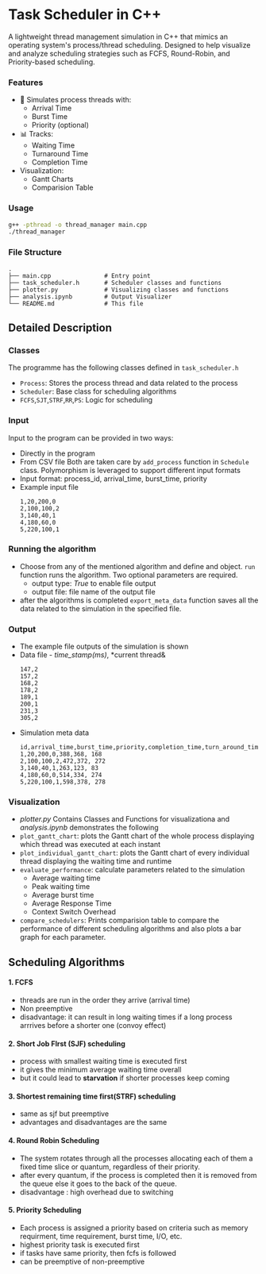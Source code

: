 # Task Scheduler in C++

A lightweight thread management simulation in C++ that mimics an operating system's process/thread scheduling. Designed to help visualize and analyze scheduling strategies such as FCFS, Round-Robin, and Priority-based scheduling.

### Features

- 🧵 Simulates process threads with:
  - Arrival Time
  - Burst Time
  - Priority (optional)
- 📊 Tracks:
  - Waiting Time
  - Turnaround Time
  - Completion Time
- Visualization:
  - Gantt Charts
  - Comparision Table

### Usage

```bash
g++ -pthread -o thread_manager main.cpp
./thread_manager
```
### File Structure
```
.  
├── main.cpp               # Entry point  
├── task_scheduler.h       # Scheduler classes and functions  
├── plotter.py             # Visualizing classes and functions  
├── analysis.ipynb         # Output Visualizer  
└── README.md              # This file  
```
  

## Detailed Description

### Classes
The programme has the following classes defined in `task_scheduler.h`
- `Process`: Stores the process thread and data related to the process
- `Scheduler`: Base class for scheduling algorithms
- `FCFS`,`SJT`,`STRF`,`RR`,`PS`: Logic for scheduling
  
### Input
Input to the program can be provided in two ways:
  - Directly in the program
  - From CSV file
Both are taken care by `add_process` function in `Schedule` class. Polymorphism is leveraged to support different input formats
- Input format: process_id, arrival_time, burst_time, priority
- Example input file
    ``` csv
    1,20,200,0
    2,100,100,2
    3,140,40,1
    4,180,60,0
    5,220,100,1
    ```
### Running the algorithm
- Choose from any of the mentioned algorithm and define and object. `run` function runs the algorithm. Two optional parameters are required.
  - output type: *True* to enable file output
  - output file: file name of the output file  
- after the algorithms is completed `export_meta_data` function saves all the data related to the simulation in the specified file.

### Output
- The example file outputs of the simulation is shown
- Data file - *time_stamp(ms)*, *current thread&
    ```
    147,2
    157,2
    168,2
    178,2
    189,1
    200,1
    231,3
    305,2
    ```
- Simulation meta data
    ```
    id,arrival_time,burst_time,priority,completion_time,turn_around_time,waiting_time
    1,20,200,0,388,368, 168
    2,100,100,2,472,372, 272
    3,140,40,1,263,123, 83
    4,180,60,0,514,334, 274
    5,220,100,1,598,378, 278
    ```
### Visualization

- *plotter.py* Contains Classes and Functions for visualizationa and *analysis.ipynb* demonstrates the following
- `plot_gantt_chart`: plots the Gantt chart of the whole process displaying which thread was executed at each instant
- `plot_individual_gantt_chart`: plots the Gantt chart of every individual thread displaying the waiting time and runtime
- `evaluate_performance`: calculate parameters related to the simulation
  - Average waiting time
  - Peak waiting time
  - Average burst time
  - Average Response Time
  - Context Switch Overhead
- `compare_schedulers`: Prints comparision table to compare the performance of different scheduling algorithms and also plots a bar graph for each parameter.

## Scheduling Algorithms

#### 1. FCFS 
- threads are run in the order they arrive (arrival time)
- Non preemptive
- disadvantage: it can result in long waiting times if a long process arrrives before a shorter one (convoy effect) 
  
#### 2. Short Job FIrst (SJF) scheduling
- process with smallest waiting time is executed first
- it gives the minimum average waiting time overall
- but it could lead to **starvation** if shorter processes keep coming 
  
#### 3. Shortest remaining time first(STRF) scheduling
- same as sjf but preemptive
- advantages and disadvantages are the same


#### 4. Round Robin Scheduling
- The system rotates through all the processes allocating each of them a fixed time slice or quantum, regardless of their priority.
- after every quantum, if the process is completed then it is removed from the queue else it goes to the back of the queue.
- disadvantage : high overhead due to switching


#### 5. Priority Scheduling
- Each process is assigned a priority based on criteria such as memory requirment, time requirement, burst time, I/O, etc.
- highest priority task is executed first
- if tasks have same priority, then fcfs is followed
- can be preemptive of non-preemptive